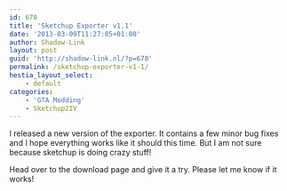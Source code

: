 ```yaml
---
id: 670
title: 'Sketchup Exporter v1.1'
date: '2013-03-09T11:27:05+01:00'
author: Shadow-Link
layout: post
guid: 'http://shadow-link.nl/?p=670'
permalink: /sketchup-exporter-v1-1/
hestia_layout_select:
    - default
categories:
    - 'GTA Modding'
    - Sketchup2IV
---
```


I released a new version of the exporter. It contains a few minor bug fixes and I hope everything works like it should this time. But I am not sure because sketchup is doing crazy stuff!

Head over to the download page and give it a try. Please let me know if it works!